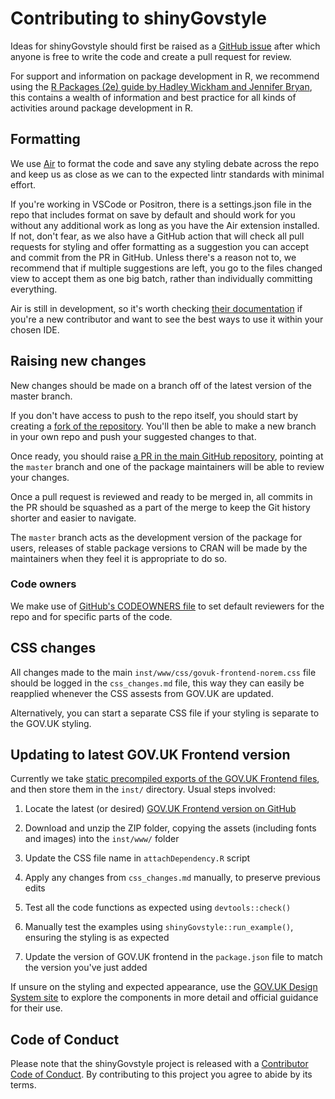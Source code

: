 # Contributing to shinyGovstyle

Ideas for shinyGovstyle should first be raised as a [GitHub issue](https://github.com/moj-analytical-services/shinyGovstyle/issues) after which anyone is free to write the code and create a pull request for review.

For support and information on package development in R, we recommend using the [R Packages (2e) guide by Hadley Wickham and Jennifer Bryan](https://r-pkgs.org/), this contains a wealth of information and best practice for all kinds of activities around package development in R.

## Formatting

We use [Air](https://posit-dev.github.io/air/) to format the code and save any styling debate across the repo and keep us as close as we can to the expected lintr standards with minimal effort. 

If you're working in VSCode or Positron, there is a settings.json file in the repo that includes format on save by default and should work for you without any additional work as long as you have the Air extension installed. If not, don't fear, as we also have a GitHub action that will check all pull requests for styling and offer formatting as a suggestion you can accept and commit from the PR in GitHub. Unless there's a reason not to, we recommend that if multiple suggestions are left, you go to the files changed view to accept them as one big batch, rather than individually committing everything.

Air is still in development, so it's worth checking [their documentation](https://posit-dev.github.io/air/editors.html) if you're a new contributor and want to see the best ways to use it within your chosen IDE.

## Raising new changes

New changes should be made on a branch off of the latest version of the master branch.

If you don't have access to push to the repo itself, you should start by creating a [fork of the repository](https://docs.github.com/en/pull-requests/collaborating-with-pull-requests/working-with-forks/fork-a-repo#forking-a-repository). You'll then be able to make a new branch in your own repo and push your suggested changes to that.

Once ready, you should raise [a PR in the main GitHub repository](https://github.com/moj-analytical-services/shinyGovstyle/compare), pointing at the `master` branch and one of the package maintainers will be able to review your changes.

Once a pull request is reviewed and ready to be merged in, all commits in the PR should be squashed as a part of the merge to keep the Git history shorter and easier to navigate.

The `master` branch acts as the development version of the package for users, releases of stable package versions to CRAN will be made by the maintainers when they feel it is appropriate to do so.

### Code owners

We make use of [GitHub's CODEOWNERS file](https://docs.github.com/en/repositories/managing-your-repositorys-settings-and-features/customizing-your-repository/about-code-owners) to set default reviewers for the repo and for specific parts of the code.

## CSS changes

All changes made to the main `inst/www/css/govuk-frontend-norem.css` file should be logged in the `css_changes.md` file, this way they can easily be reapplied whenever the CSS assests from GOV.UK are updated.

Alternatively, you can start a separate CSS file if your styling is separate to the GOV.UK styling.

## Updating to latest GOV.UK Frontend version

Currently we take [static precompiled exports of the GOV.UK Frontend files](https://frontend.design-system.service.gov.uk/install-using-precompiled-files/), and then store them in the `inst/` directory. Usual steps involved:

1. Locate the latest (or desired) [GOV.UK Frontend version on GitHub](https://github.com/alphagov/govuk-frontend/releases)

2. Download and unzip the ZIP folder, copying the assets (including fonts and images) into the `inst/www/` folder

3. Update the CSS file name in `attachDependency.R` script

4. Apply any changes from `css_changes.md` manually, to preserve previous edits

5. Test all the code functions as expected using `devtools::check()`

6. Manually test the examples using `shinyGovstyle::run_example()`, ensuring the styling is as expected

7. Update the version of GOV.UK frontend in the `package.json` file to match the version you've just added

If unsure on the styling and expected appearance, use the [GOV.UK Design System site](https://design-system.service.gov.uk/) to explore the components in more detail and official guidance for their use.

## Code of Conduct

Please note that the shinyGovstyle project is released with a [Contributor Code of Conduct](CODE_OF_CONDUCT.md). By contributing to this project you agree to abide by its terms.
